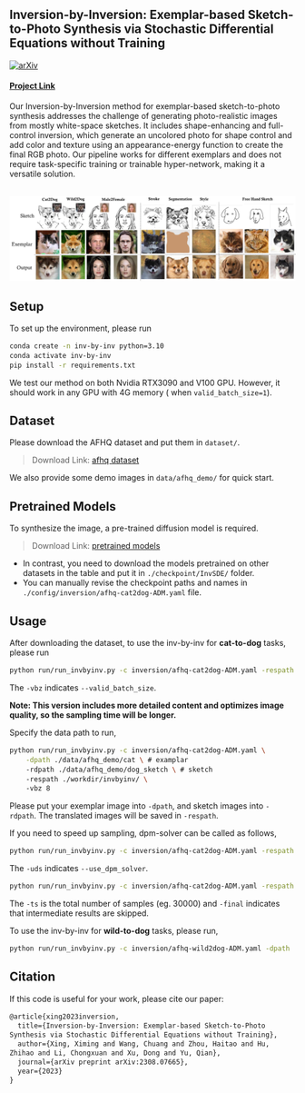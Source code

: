 ## Inversion-by-Inversion: Exemplar-based Sketch-to-Photo Synthesis via Stochastic Differential Equations without Training

[![arXiv](https://img.shields.io/badge/arXiv-2308.07665-b31b1b.svg)](https://arxiv.org/abs/2308.07665)

#### [Project Link](https://ximinng.github.io/inversion-by-inversion-project/)

Our Inversion-by-Inversion method for exemplar-based sketch-to-photo synthesis addresses the challenge of generating
photo-realistic images from mostly white-space sketches. It includes shape-enhancing and full-control inversion, which
generate an uncolored photo for shape control and add color and texture using an appearance-energy function to create
the final RGB photo. Our pipeline works for different exemplars and does not require task-specific training or trainable
hyper-network, making it a versatile solution.
<br>
<br>

![VCT examples](assets/teaser.png?raw=true)

## Setup

To set up the environment, please run

```bash
conda create -n inv-by-inv python=3.10
conda activate inv-by-inv
pip install -r requirements.txt
```

We test our method on both Nvidia RTX3090 and V100 GPU. However, it should work in any GPU with 4G memory (
when `valid_batch_size=1`).

## Dataset

Please download the AFHQ dataset and put them in `dataset/`.

> Download Link: [afhq dataset](https://drive.google.com/file/d/18b0cz38KugVrqFgEe0lZvZgO5ACDdhHZ/view?usp=sharing)

We also provide some demo images in `data/afhq_demo/` for quick start.

## Pretrained Models

To synthesize the image, a pre-trained diffusion model is required.

> Download
> Link: [pretrained models](https://drive.google.com/drive/folders/1zt2YzcJUPTxWNKAm2wX4GBK4BB3gQD0C?usp=sharing)

- In contrast, you need to download the models pretrained on other datasets in the table and put it
  in `./checkpoint/InvSDE/` folder.
- You can manually revise the checkpoint paths and names in `./config/inversion/afhq-cat2dog-ADM.yaml` file.

## Usage

After downloading the dataset, to use the inv-by-inv for **cat-to-dog** tasks, please run

```bash
python run/run_invbyinv.py -c inversion/afhq-cat2dog-ADM.yaml -respath ./workdir/invbyinv/ -vbz 8
```

The `-vbz` indicates `--valid_batch_size`.

**Note: This version includes more detailed content and optimizes image quality, so the sampling time will be longer.**

Specify the data path to run,

```bash
python run/run_invbyinv.py -c inversion/afhq-cat2dog-ADM.yaml \
    -dpath ./data/afhq_demo/cat \ # examplar
    -rdpath ./data/afhq_demo/dog_sketch \ # sketch
    -respath ./workdir/invbyinv/ \ 
    -vbz 8
```

Please put your exemplar image into `-dpath`, and sketch images into `-rdpath`.
The translated images will be saved in `-respath`.

If you need to speed up sampling, dpm-solver can be called as follows,

```bash
python run/run_invbyinv.py -c inversion/afhq-cat2dog-ADM.yaml -respath ./workdir/invbyinv/ -vbz 8 -uds
```

The `-uds` indicates `--use_dpm_solver`.

```bash
python run/run_invbyinv.py -c inversion/afhq-cat2dog-ADM.yaml -respath ./workdir/invbyinv/ -vbz 8 -ts 30000 -final
```

The `-ts` is the total number of samples (eg. 30000) and `-final` indicates that intermediate results are skipped.

To use the inv-by-inv for **wild-to-dog** tasks, please run,

```bash
python run/run_invbyinv.py -c inversion/afhq-wild2dog-ADM.yaml -dpath ./dataset/afhq/train/wild -respath ./workdir/invbyinv/ -vbz 8
```

## Citation

If this code is useful for your work, please cite our paper:

```
@article{xing2023inversion,
  title={Inversion-by-Inversion: Exemplar-based Sketch-to-Photo Synthesis via Stochastic Differential Equations without Training},
  author={Xing, Ximing and Wang, Chuang and Zhou, Haitao and Hu, Zhihao and Li, Chongxuan and Xu, Dong and Yu, Qian},
  journal={arXiv preprint arXiv:2308.07665},
  year={2023}
}
```